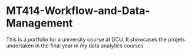 # MT414-Workflow-and-Data-Management

This is a portfolio for a university course at DCU. It showcases the projets undertaken in the final year in my data analytics courses
